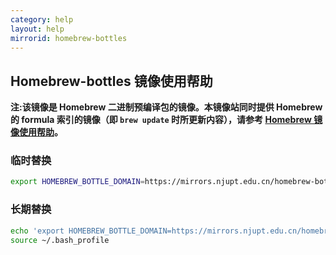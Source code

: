 ```yaml
---
category: help
layout: help
mirrorid: homebrew-bottles
---
```


## Homebrew-bottles 镜像使用帮助

**注:该镜像是 Homebrew 二进制预编译包的镜像。本镜像站同时提供 Homebrew 的 formula 索引的镜像（即 `brew update` 时所更新内容），请参考 [Homebrew 镜像使用帮助](https://mirrors.tuna.tsinghua.edu.cn/help/homebrew/)。**

### 临时替换
```bash
export HOMEBREW_BOTTLE_DOMAIN=https://mirrors.njupt.edu.cn/homebrew-bottles
```

### 长期替换
```bash
echo 'export HOMEBREW_BOTTLE_DOMAIN=https://mirrors.njupt.edu.cn/homebrew-bottles' >> ~/.bash_profile
source ~/.bash_profile
```
